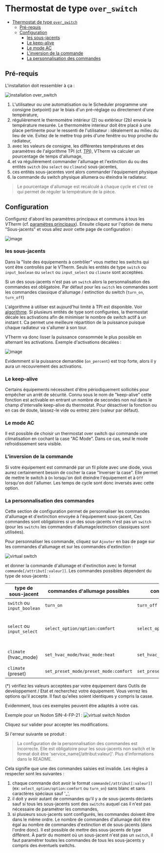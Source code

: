 # Thermostat de type ```over_switch```

- [Thermostat de type ```over_switch```](#thermostat-de-type-over_switch)
  - [Pré-requis](#pré-requis)
  - [Configuration](#configuration)
    - [les sous-jacents](#les-sous-jacents)
    - [Le keep-alive](#le-keep-alive)
    - [Le mode AC](#le-mode-ac)
    - [L'inversion de la commande](#linversion-de-la-commande)
    - [La personnalisation des commandes](#la-personnalisation-des-commandes)

## Pré-requis

L'installation doit ressembler à ça :

![installation `over_switch`](images/over-switch-schema.png)

1. L'utilisateur ou une automatisation ou le Scheduler programme une consigne (setpoint) par le biais d'un pré-réglage ou directement d'une température,
2. régulièrement le thermomètre intérieur (2) ou extérieur (2b) envoie la température mesurée. Le thermomètre interieur doit être placé à une place pertinente pour le ressenti de l'utilisateur : idéalement au milieu du lieu de vie. Evitez de le mettre trop près d'une fenêtre ou trop proche du radiateur,
3. avec les valeurs de consigne, les différentes températures et des paramètres de l'algorithme TPI (cf. [TPI](algorithms.md#lalgorithme-tpi)), VTherm va calculer un pourcentage de temps d'allumage,
4. et va régulièrement commander l'allumage et l'extinction du ou des entités `switch` (ou `select` ou `climate`) sous-jacentes,
5. ces entités sous-jacentes vont alors commander l'équipement physique
6. la commande du switch physique allumera ou éteindra le radiateur.

> Le pourcentage d'allumage est recalculé à chaque cycle et c'est ce qui permet de réguler la température de la pièce.

## Configuration

Configurez d'abord les paramètres principaux et communs à tous les _VTherm_ (cf. [paramètres principaux](base-attributes.md)).
Ensuite cliquez sur l'option de menu "Sous-jacents" et vous allez avoir cette page de configuration :

![image](images/config-linked-entity.png)

### les sous-jacents
Dans la "liste des équipements à contrôler" vous mettez les switchs qui vont être controllés par le VTherm. Seuls les entités de type `switch` ou `input_boolean` ou `select` ou `input_select` ou `climate` sont acceptées.

Si un des sous-jacents n'est pas un `switch` alors la personnalisation des commandes est obligatoire. Par défaut pour les `switch` les commandes sont les commandes classique d'allumage / extinction du switch (`turn_on`, `turn_off`)

L'algorithme à utiliser est aujourd'hui limité à TPI est disponible. Voir [algorithme](algorithms.md#lalgorithme-tpi).
Si plusieurs entités de type sont configurées, la thermostat décale les activations afin de minimiser le nombre de switch actif à un instant t. Ca permet une meilleure répartition de la puissance puisque chaque radiateur va s'allumer à son tour.

VTherm va donc lisser la puissance consommée le plus possible en alternant les activations. Exemple d'activations décalées :

![image](images/multi-switch-activation.png)

Evidemment si la puissance demandée (`on_percent`) est trop forte, alors il y aura un recouvrement des activations.

### Le keep-alive

Certains équipements nécessitent d'être périodiquement sollicités pour empêcher un arrêt de sécurité. Connu sous le nom de "keep-alive" cette fonction est activable en entrant un nombre de secondes non nul dans le champ d'intervalle keep-alive du thermostat. Pour désactiver la fonction ou en cas de doute, laissez-le vide ou entrez zéro (valeur par défaut).

### Le mode AC

Il est possible de choisir un thermostat over switch qui commande une climatisation en cochant la case "AC Mode". Dans ce cas, seul le mode refroidissement sera visible.

### L'inversion de la commande

Si votre équipement est commandé par un fil pilote avec une diode, vous aurez certainement besoin de cocher la case "Inverser la case". Elle permet de mettre le switch à `On` lorsqu'on doit éteindre l'équipement et à `Off` lorsqu'on doit l'allumer. Les temps de cycle sont donc inversés avec cette option.

### La personnalisation des commandes

Cette section de configuration permet de personnaliser les commandes d'allumage et d'extinction envoyée à l'équipement sous-jacent,
Ces commandes sont obligatoires si un des sous-jacents n'est pas un `switch` (pour les `switchs` les commandes d'allumage/extinction classiques sont utilisées).

Pour personnaliser les commande, cliquez sur `Ajouter` en bas de page sur les commandes d'allumage et sur les commandes d'extinction :

![virtual switch](images/config-vswitch1.png)

et donner la commande d'allumage et d'extinction avec le format `commande[/attribut[:valeur]]`.
Les commandes possibles dépendent du type de sous-jacents :

| type de sous-jacent         | commandes d'allumage possibles        | commandes d'extinction possibles               | S'applique à                       |
| --------------------------- | ------------------------------------- | ---------------------------------------------- | ---------------------------------- |
| `switch` ou `input_boolean` | `turn_on`                             | `turn_off`                                     | tous les switchs                   |
| `select` ou `input_select`  | `select_option/option:comfort`        | `select_option/option:frost_protection`        | Nodon SIN-4-FP-21 et assimilés (*) |
| `climate` (hvac_mode)       | `set_hvac_mode/hvac_mode:heat`        | `set_hvac_mode/hvac_mode:off`                  | eCosy (via Tuya Local)             |
| `climate` (preset)          | `set_preset_mode/preset_mode:comfort` | `set_preset_mode/preset_mode:frost_protection` | Heatzy (*)                         |

(*) vérifiez les valeurs acceptées par votre équipement dans Outils de developpement / Etat et recherchez votre équipement. Vous verrez les options qu'il accepte. Il faut qu'elles soient identiques y compris la casse.

Evidemment, tous ces exemples peuvent être adaptés à votre cas.

Exemple pour un Nodon SIN-4-FP-21 :
![virtual switch Nodon](images/config-vswitch2.png)

Cliquez sur valider pour accepter les modifications.

Si l'erreur suivante se produit :

> La configuration de la personnalisation des commandes est incorrecte. Elle est obligatoire pour les sous-jacents non switch et le format doit être 'service_name[/attribut:valeur]'. Plus d'informations dans le README.

Cela signifie que une des commandes saisies est invalide. Les règles à respecter sont les suivantes :
1. chaque commande doit avoir le format `commande[/attribut[:valeur]]` (ex: `select_option/option:comfort` ou `turn_on`) sans blanc et sans caractères spéciaux sauf '_',
2. il doit y avoir autant de commandes qu'il y a de sous-jacents déclarés sauf si tous les sous-jacents sont des `switchs` auquel cas il n'est pas nécessaire de paramétrer les commandes,
3. si plusieurs sous-jacents sont configurés, les commandes doivent être dans le même ordre. Le nombre de commandes d'allumage doit être égal au nombre de commandes d'extinction et de sous-jacents (dans l'ordre donc). Il est possible de mettre des sous-jacents de type différent. À partir du moment où un sous-jacent n'est pas un `switch`, il faut paramétrer toutes les commandes de tous les sous-jacents y compris des éventuels switchs.
